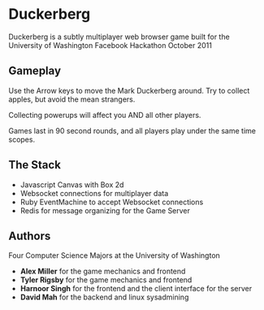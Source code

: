 # Duckerberg

Duckerberg is a subtly multiplayer web browser game built for the University of
Washington Facebook Hackathon October 2011

## Gameplay

Use the Arrow keys to move the Mark Duckerberg around. Try to collect
apples, but avoid the mean strangers.

Collecting powerups will affect you AND all other players.

Games last in 90 second rounds, and all players play under the same time
scopes.

## The Stack

* Javascript Canvas with Box 2d
* Websocket connections for multiplayer data
* Ruby EventMachine to accept Websocket connections
* Redis for message organizing for the Game Server

## Authors

Four Computer Science Majors at the University of Washington

* **Alex Miller** for the game mechanics and frontend
* **Tyler Rigsby** for the game mechanics and frontend
* **Harnoor Singh** for the frontend and the client interface for the
  server
* **David Mah** for the backend and linux sysadmining
